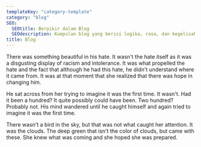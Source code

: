 ```yaml
---
templateKey: "category-template"
category: "blog"
SEO:
  SEOtitle: Berpikir dalam Blog
  SEOdescription: Kumpulan blog yang berisi logika, rasa, dan kegelisahan yang dituangkan dengan apik dan romantis oleh Kak Bohok.
title: Blog
---
```


There was something beautiful in his hate. It wasn't the hate itself as it was a disgusting display of racism and intolerance. It was what propelled the hate and the fact that although he had this hate, he didn't understand where it came from. It was at that moment that she realized that there was hope in changing him.

He sat across from her trying to imagine it was the first time. It wasn't. Had it been a hundred? It quite possibly could have been. Two hundred? Probably not. His mind wandered until he caught himself and again tried to imagine it was the first time.

There wasn't a bird in the sky, but that was not what caught her attention. It was the clouds. The deep green that isn't the color of clouds, but came with these. She knew what was coming and she hoped she was prepared.
